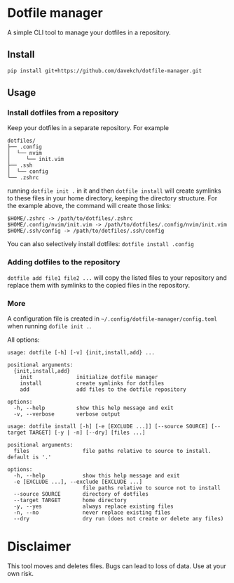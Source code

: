 # Dotfile manager
A simple CLI tool to manage your dotfiles in a repository.

## Install
```bash
pip install git+https://github.com/davekch/dotfile-manager.git
```

## Usage
### Install dotfiles from a repository
Keep your dotfiles in a separate repository. For example
```text
dotfiles/
├── .config
│  └── nvim
│     └── init.vim
├── .ssh
│  └── config
└── .zshrc
```

running `dotfile init .` in it and then `dotfile install` will create symlinks to these files in your home directory, keeping the directory structure. For the example above, the command will create those links:
```text
$HOME/.zshrc -> /path/to/dotfiles/.zshrc
$HOME/.config/nvim/init.vim -> /path/to/dotfiles/.config/nvim/init.vim
$HOME/.ssh/config -> /path/to/dotfiles/.ssh/config
```

You can also selectively install dotfiles: `dotfile install .config`

### Adding dotfiles to the repository
`dotfile add file1 file2 ...` will copy the listed files to your repository and replace them with symlinks to the copied files in the repository.

### More
A configuration file is created in `~/.config/dotfile-manager/config.toml` when running `dofile init .`.

All options:
```
usage: dotfile [-h] [-v] {init,install,add} ...

positional arguments:
  {init,install,add}
    init              initialize dotfile manager
    install           create symlinks for dotfiles
    add               add files to the dotfile repository

options:
  -h, --help          show this help message and exit
  -v, --verbose       verbose output
```

```
usage: dotfile install [-h] [-e [EXCLUDE ...]] [--source SOURCE] [--target TARGET] [-y | -n] [--dry] [files ...]

positional arguments:
  files                 file paths relative to source to install. default is '.'

options:
  -h, --help            show this help message and exit
  -e [EXCLUDE ...], --exclude [EXCLUDE ...]
                        file paths relative to source not to install
  --source SOURCE       directory of dotfiles
  --target TARGET       home directory
  -y, --yes             always replace existing files
  -n, --no              never replace existing files
  --dry                 dry run (does not create or delete any files)
```

# Disclaimer
This tool moves and deletes files. Bugs can lead to loss of data. Use at your own risk.
